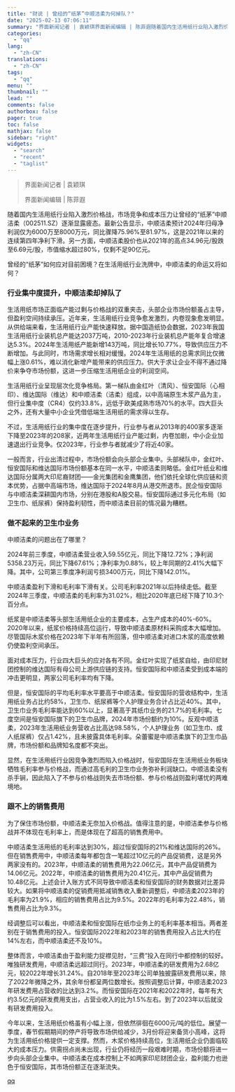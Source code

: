 ```yaml
---
title: "财说 | 曾经的“纸茅”中顺洁柔为何掉队？"
date: "2025-02-13 07:06:11"
summary: "界面新闻记者 | 袁颖琪界面新闻编辑 | 陈菲遐随着国内生活用纸行业陷入激烈价格战，市场竞争和成本压..."
categories:
  - "qq"
lang:
  - "zh-CN"
translations:
  - "zh-CN"
tags:
  - "qq"
menu: ""
thumbnail: ""
lead: ""
comments: false
authorbox: false
pager: true
toc: false
mathjax: false
sidebar: "right"
widgets:
  - "search"
  - "recent"
  - "taglist"
---
```


> 界面新闻记者 | 袁颖琪
> 
> 界面新闻编辑 | 陈菲遐

随着国内生活用纸行业陷入激烈价格战，市场竞争和成本压力让曾经的“纸茅”中顺洁柔（002511.SZ）逐渐显露疲态。最新公告显示，中顺洁柔预计2024年归母净利润仅为6000万至8000万元，同比骤降75.96%至81.97%，这是2021年以来的连续第四年净利下滑。另一方面，中顺洁柔股价也从2021年的高点34.96元/股跌至6.69元/股，市值缩水超过80%，仅剩不足90亿元。

曾经的“纸茅”如何应对目前困境？在生活用纸行业洗牌中，中顺洁柔的命运又将如何？

### **行业集中度提升，中顺洁柔却掉队了**

生活用纸市场正面临产能过剩与价格战的双重夹击，头部企业市场份额虽占主导，但盈利空间持续承压。近年来，生活用纸行业竞争愈发激烈，内卷现象愈发明显。从供给端来看，生活用纸行业产能快速释放。据中国造纸协会数据，2023年我国生活用纸行业装机总产能达2037万吨，2010-2023年行业装机总产能年复合增速达5.3%。2024年生活用纸产能新增143万吨，同比增长10.77%，导致供应压力不断增加。与此同时，市场需求增长相对缓慢。2024年生活用纸的总需求同比仅微幅上涨0.61%，难以消化新增产能带来的供应压力。供大于求让企业不得不通过降价来争夺市场份额，这进一步压缩生活用纸企业的利润空间。

生活用纸行业呈现层次化竞争格局。第一梯队由金红叶（清风）、恒安国际（心相印）、维达国际（维达）和中顺洁柔（洁柔）组成，以中高端原生木浆产品为主，但行业集中度（CR4）仅约33.8%，远低于欧美成熟市场70%的水平。四大巨头之外，还有大量中小企业凭借低端生活用纸的需求得以生存。

不过，生活用纸行业的集中度在逐步提升，行业参与者从2013年的400家多逐渐下降至2023年的208家，近两年生活用纸行业产能过剩，内卷加剧，中小企业加速退出行业竞争。仅2023年，行业参与者就减少了将近40家。

一般而言，行业出清过程中，市场份额会向头部企业集中。头部梯队中，金红叶、恒安国际和维达国际市场份额基本在同一水平，中顺洁柔则略低。金红叶纸业和维达国际分属两大印尼裔财团——金光集团和金鹰集团，他们依托全球化供应链和资本优势，占据中高端市场，维达国际于2024年8月从港交所退市。民企恒安国际与中顺洁柔深耕国内市场，分别在港股和A股交易。恒安国际通过多元化布局（如卫生巾、纸尿裤）保持盈利韧性，而中顺洁柔目前的情况最为糟糕。

### **做不起来的卫生巾业务**

中顺洁柔的问题出在了哪里？

2024年前三季度，中顺洁柔营业收入59.55亿元，同比下降12.72%；净利润5358.23万元，同比下降67.61%；净利率为0.88%，较上年同期的2.41%大幅下降。其中，公司第三季度净利润亏损3400万元，同比下降142.01%。

中顺洁柔盈利下滑和毛利率下滑有关。公司毛利率2021年以后持续走低。截至2024年三季度，中顺洁柔的毛利率为31.02%，相比2020年底已经下降了10.3个百分点。

纸浆是中顺洁柔等头部生活用纸企业的主要成本，占生产成本的40%-60%。2020年以来，纸浆价格持续高位运行，导致中顺洁柔原材料采购成本大幅增加。尽管国际木浆价格在2023年下半年有所回落，但中顺洁柔对进口木浆的高度依赖仍使盈利空间承压。

面对成本压力，行业四大巨头的应对各有不同。金红叶实现了纸浆自给，由印尼财团控制的维达国际有母公司上游供应链的支持。恒安国际和中顺洁柔受到成本端的冲击更明显，两家公司毛利率均有下降。

但是，恒安国际的平均毛利率水平要高于中顺洁柔。恒安国际的营收结构中，生活用纸业务占比约58%，卫生巾、纸尿裤等个人护理业务合计占比近40%。其中，卫生巾业务毛利率能达到60%以上，显著高于其纸巾业务的21.7%的毛利率。七度空间是恒安国际旗下的卫生巾品牌，2024年市场份额约为10%。反观中顺洁柔，2023年生活用纸业务营收占比高达98.58%，个人护理业务（如卫生巾、成人纸尿裤）仅占1.42%，且未披露具体毛利率。朵蕾蜜是中顺洁柔旗下的卫生巾品牌，市场份额和品牌知名度都不突出。

显然，在生活用纸行业因竞争激烈而陷入价格战时，恒安国际在生活用纸业务板块牺牲毛利率参与价格战，而通过高毛利的卫生巾业务弥补利润缺口。中顺洁柔没有杀手锏，因此陷入了不参与价格战则失去市场份额、参与价格战则盈利堪忧的两难境地。

### **跟不上的销售费用**

为了保住市场份额，中顺洁柔无奈加入价格战。值得注意的是，中顺洁柔参与价格战并不体现在毛利率上，而是体现在了超高的销售费用中。

中顺洁柔生活用纸的毛利率达到30%，超过恒安国际的21%和维达国际的26%。但在销售费用中，中顺洁柔每年都包含一笔超过10亿元的产品促销费，这是另外两家没有的。2023年，中顺洁柔的销售费用为22.06亿元，其中产品促销费为14.06亿元。2022年，中顺洁柔的销售费用为20.41亿元，其中产品促销费为10.48亿元。上述会计入账方式不同导致中顺洁柔和恒安国际的财务数据对比差异较大。如果将中顺洁柔的促销费用抵减销售收入重新调整后，中顺洁柔2023年的毛利率为21.9%，相应的销售费用占比为9.5%。2022年的毛利率为22.48%，销售费用占比为9.3%。

经调整后可以看出，中顺洁柔和恒安国际在纸巾业务上的毛利率基本相当。两者差别在于销售费用的投入。恒安国际2022年和2023年的销售费用投入占比大约在14%左右，而中顺洁柔还不及10%。

整体而言，中顺洁柔由于盈利能力捉襟见肘，“三费”投入在同行中都控制的较好。唯独研发费用，中顺洁柔远超过同行。2023年，中顺洁柔的研发费用为2.68亿元，较2022年增长31.24%。自2018年至2023年公司单独披露研发费用以来，除了2022年微降之外，其余年份都呈两位数增长。按照调整后计算，中顺洁柔2023年研发费用占营收的比达到3.2%。而恒安国际在2021年和2022年时，每年有大约3.5亿元的研发费用支出，占营业收入的比为1.5%左右。到了2023年以后就没有研发费用投入。

今年以来，生活用纸价格虽有小幅上涨，但依然徘徊在6000元/吨的低位。展望一季度，春节假期期间的停产将导致市场供给减少，3月份将迎来备货小高峰，这将为生活用纸价格提供一定支撑。然而，木浆价格持续高位，生活用纸企业仍面临较大的成本压力。供需拐点尚未出现，行业仍将经历一段艰难时期，市场份额将进一步向头部企业集中。中顺洁柔在成本控制上不如两家印尼财团企业，盈利能力也逊色于恒安国际，其市场份额正在逐渐流失。

[qq](https://new.qq.com/rain/a/20250213A010JF00)
